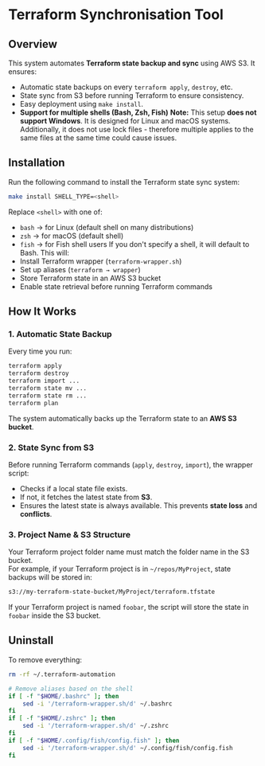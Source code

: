 # Terraform Synchronisation Tool
## Overview  
This system automates **Terraform state backup and sync** using AWS S3. It ensures:  
- Automatic state backups on every `terraform apply`, `destroy`, etc.  
- State sync from S3 before running Terraform to ensure consistency.  
- Easy deployment using `make install`.  
- **Support for multiple shells (Bash, Zsh, Fish)**
**Note:** This setup **does not support Windows**. It is designed for Linux and macOS systems.
Additionally, it does not use lock files - therefore multiple applies to the same files at the same time could cause issues.
## Installation  
Run the following command to install the Terraform state sync system:  
```bash
make install SHELL_TYPE=<shell>
```
Replace `<shell>` with one of:
- `bash` → for Linux (default shell on many distributions)
- `zsh` → for macOS (default shell)
- `fish` → for Fish shell users
If you don't specify a shell, it will default to Bash.
This will:  
- Install Terraform wrapper (`terraform-wrapper.sh`)  
- Set up aliases (`terraform → wrapper`)  
- Store Terraform state in an AWS S3 bucket  
- Enable state retrieval before running Terraform commands  
## How It Works  
### 1. Automatic State Backup  
Every time you run:
```bash
terraform apply
terraform destroy
terraform import ...
terraform state mv ...
terraform state rm ...
terraform plan
```
The system automatically backs up the Terraform state to an **AWS S3 bucket**.  
### 2. State Sync from S3  
Before running Terraform commands (`apply`, `destroy`, `import`), the wrapper script:
- Checks if a local state file exists.
- If not, it fetches the latest state from **S3**.
- Ensures the latest state is always available.
This prevents **state loss** and **conflicts**.
### 3. Project Name & S3 Structure  
Your Terraform project folder name must match the folder name in the S3 bucket.  
For example, if your Terraform project is in `~/repos/MyProject`, state backups will be stored in:  
```bash
s3://my-terraform-state-bucket/MyProject/terraform.tfstate
```
If your Terraform project is named `foobar`, the script will store the state in `foobar` inside the S3 bucket.  
## Uninstall  
To remove everything:  
```bash
rm -rf ~/.terraform-automation

# Remove aliases based on the shell
if [ -f "$HOME/.bashrc" ]; then
    sed -i '/terraform-wrapper.sh/d' ~/.bashrc
fi
if [ -f "$HOME/.zshrc" ]; then
    sed -i '/terraform-wrapper.sh/d' ~/.zshrc
fi
if [ -f "$HOME/.config/fish/config.fish" ]; then
    sed -i '/terraform-wrapper.sh/d' ~/.config/fish/config.fish
fi
```
